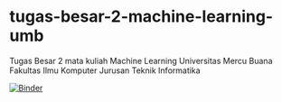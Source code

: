 # tugas-besar-2-machine-learning-umb
Tugas Besar 2 mata kuliah Machine Learning Universitas Mercu Buana Fakultas Ilmu Komputer Jurusan Teknik Informatika


[![Binder](https://mybinder.org/badge_logo.svg)](https://mybinder.org/v2/gh/panoet/tugas-besar-2-machine-learning-umb/main/HEAD?urlpath=lab)
